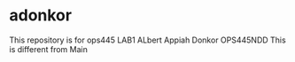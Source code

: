 # adonkor
This repository is for ops445 LAB1
ALbert Appiah Donkor
OPS445NDD
This is different from Main
